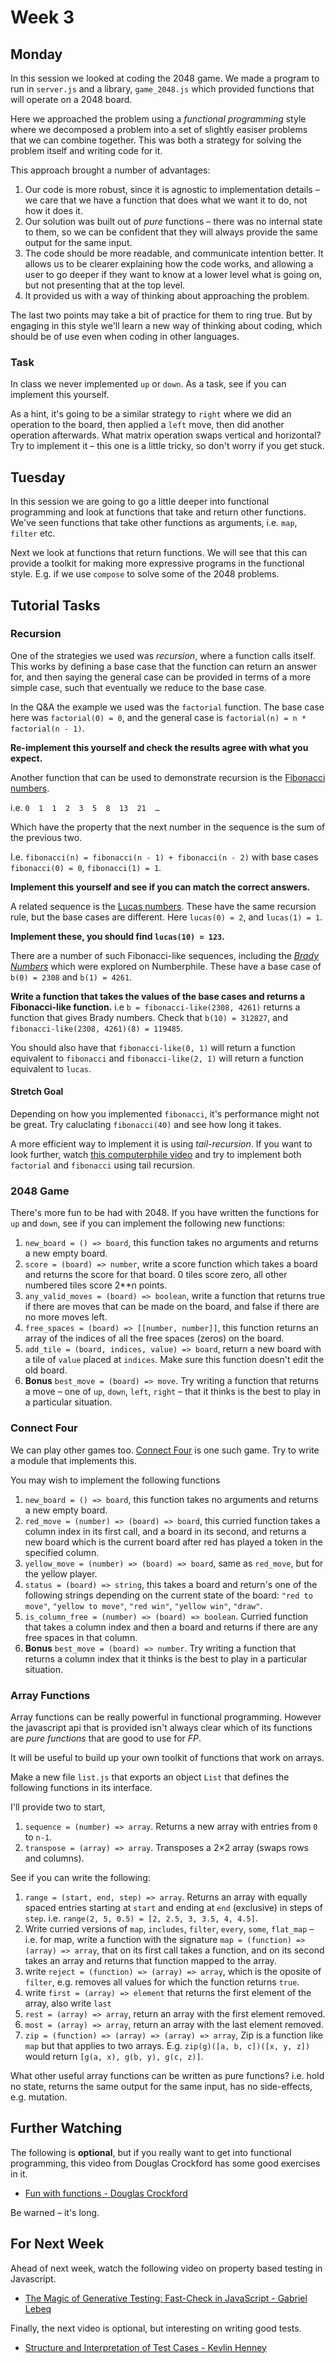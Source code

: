 # Week 3 #

## Monday ##
In this session we looked at coding the 2048 game.
We made a program to run in `server.js`
and a library, `game_2048.js` which provided functions
that will operate on a 2048 board.

Here we approached the problem using a *functional programming* style
where we decomposed a problem into a set of slightly easiser problems
that we can combine together.
This was both a strategy for solving the problem itself and writing code for it.

This approach brought a number of advantages:
1. Our code is more robust, since it is agnostic to implementation details – we care that we have a function that does what we want it to do, not how it does it.
1. Our solution was built out of *pure* functions – there was no internal state to them, so we can be confident that they will always provide the same output for the same input.
1. The code should be more readable, and communicate intention better. It allows us to be clearer explaining how the code works, and allowing a user to go deeper if they want to know at a lower level what is going on, but not presenting that at the top level.
1. It provided us with a way of thinking about approaching the problem.

The last two points may take a bit of practice for them to ring true.
But by engaging in this style we'll learn a new way of thinking about coding,
which should be of use even when coding in other languages.

### Task ###
In class we never implemented `up` or `down`.
As a task, see if you can implement this yourself.

As a hint, it's going to be a similar strategy to `right` where we
did an operation to the board,
then applied a `left` move,
then did another operation afterwards.
What matrix operation swaps vertical and horizontal?
Try to implement it – this one is a little tricky, so don't worry if you get stuck.

## Tuesday ##
In this session we are going to go a little deeper into functional programming
and look at functions that take and return other functions.
We've seen functions that take other functions as arguments, i.e. `map`, `filter`
etc.

Next we look at functions that return functions.
We will see that this can provide a toolkit for making more expressive programs
in the functional style. E.g. if we use `compose` to solve some of the 2048 problems.

## Tutorial Tasks ##
### Recursion ###
One of the strategies we used was *recursion*, where a function calls itself.
This works by defining a base case that the function can return an answer for,
and then saying the general case can be provided in terms of a more simple case,
such that eventually we reduce to the base case.

In the Q&A the example we used was the `factorial` function.
The base case here was `factorial(0) = 0`,
and the general case is `factorial(n) = n * factorial(n - 1)`.

**Re-implement this yourself and check the results agree with what you expect.**

Another function that can be used to demonstrate recursion is the
[Fibonacci numbers](https://en.wikipedia.org/wiki/Fibonacci_number).

i.e. `0  1  1  2  3  5  8  13  21  …`

Which have the property that the next number in the sequence is
the sum of the previous two.

I.e. `fibonacci(n) = fibonacci(n - 1) + fibonacci(n - 2)`
with base cases `fibonacci(0) = 0`, `fibonacci(1) = 1`.

**Implement this yourself and see if you can match the correct answers.**

A related sequence is the
[Lucas numbers](https://en.wikipedia.org/wiki/Lucas_number).
These have the same recursion rule, but the base cases are different.
Here `lucas(0) = 2`, and `lucas(1) = 1`.

**Implement these, you should find `lucas(10) = 123`.**

There are a number of such Fibonacci-like sequences,
including the *[Brady Numbers](https://www.youtube.com/watch?v=D8ntDpBm6Ok)*
which were explored on Numberphile.
These have a base case of `b(0) = 2308` and `b(1) = 4261`.

**Write a function that takes the values of the base cases and returns a Fibonacci-like function.**
i.e `b = fibonacci-like(2308, 4261)` returns a function that gives Brady numbers.
Check that `b(10) = 312827`, and `fibonacci-like(2308, 4261)(8) = 119485`.

You should also have that `fibonacci-like(0, 1)`
will return a function equivalent to `fibonacci` and
`fibonacci-like(2, 1)`
will return a function equivalent to `lucas`.

#### Stretch Goal ####
Depending on how you implemented `fibonacci`, it's performance might not be great.
Try caluclating `fibonacci(40)` and see how long it takes.

A more efficient way to implement it is using *tail-recursion*.
If you want to look further, watch
[this computerphile video](https://www.youtube.com/watch?v=_JtPhF8MshA)
and try to implement both `factorial` and `fibonacci` using tail recursion.

### 2048 Game ###
There's more fun to be had with 2048.
If you have written the functions for `up` and `down`,
see if you can implement the following new functions:

1. `new_board = () => board`, this function takes no arguments and returns a new empty board.
1. `score = (board) => number`, write a score function which takes a board and returns the score for that board. 0 tiles score zero, all other numbered tiles score 2**n points.
1. `any_valid_moves = (board) => boolean`, write a function that returns true if there are moves that can be made on the board, and false if there are no more moves left.
1. `free_spaces = (board) => [[number, number]]`, this function returns an array of the indices of all the free spaces (zeros) on the board.
1. `add_tile = (board, indices, value) => board`, return a new board with a tile of `value` placed at `indices`. Make sure this function doesn't edit the old board.
1. **Bonus** `best_move = (board) => move`. Try writing a function that returns a move – one of `up`, `down`, `left`, `right` – that it thinks is the best to play in a particular situation.

### Connect Four ###
We can play other games too.
[Connect Four](https://en.wikipedia.org/wiki/Connect_Four) is one such game.
Try to write a module that implements this.

You may wish to implement the following functions
1. `new_board = () => board`, this function takes no arguments and returns a new empty board.
1. `red_move = (number) => (board) => board`, this curried function takes a column index in its first call, and a board in its second, and returns a new board which is the current board after red has played a token in the specified column.
1. `yellow_move = (number) => (board) => board`, same as `red_move`, but for the yellow player.
1. `status = (board) => string`, this takes a board and return's one of the following strings depending on the current state of the board: `"red to move"`, `"yellow to move"`, `"red win"`, `"yellow win"`, `"draw"`.
1. `is_column_free = (number) => (board) => boolean`. Curried function that takes a column index and then a board and returns if there are any free spaces in that column.
1. **Bonus** `best_move = (board) => number`. Try writing a function that returns a column index that it thinks is the best to play in a particular situation.

### Array Functions ###
Array functions can be really powerful in functional programming.
However the javascript api that is provided isn't always clear
which of its functions are *pure functions* that are good to use for *FP*.

It will be useful to build up your own toolkit of functions that work on arrays.

Make a new file `list.js` that exports an object `List` that defines the following
functions in its interface.

I'll provide two to start,
1. `sequence = (number) => array`. Returns a new array with entries from `0` to `n-1`.
1. `transpose = (array) => array`. Transposes a 2×2 array (swaps rows and columns).

See if you can write the following:
1. `range = (start, end, step) => array`. Returns an array with equally spaced entries starting at `start` and ending at `end` (exclusive) in steps of `step`. i.e. `range(2, 5, 0.5) = [2, 2.5, 3, 3.5, 4, 4.5]`.
1. Write curried versions of `map`, `includes`, `filter`, `every`, `some`, `flat_map` – i.e. for map, write a function with the signature `map = (function) => (array) => array`, that on its first call takes a function, and on its second takes an array and returns that function mapped to the array.
1. write `reject = (function) => (array) => array`, which is the oposite of `filter`, e.g. removes all values for which the function returns `true`.
1. write `first = (array) => element` that returns the first element of the array, also write `last`
1. `rest = (array) => array`, return an array with the first element removed.
1. `most = (array) => array`, return an array with the last element removed.
1. `zip = (function) => (array) => (array) => array`, Zip is a function like `map` but that applies to two arrays. E.g. `zip(g)([a, b, c])([x, y, z])` would return `[g(a, x), g(b, y), g(c, z)]`.

What other useful array functions can be written as pure functions?
i.e. hold no state,
returns the same output for the same input,
has no side-effects, e.g. mutation.

## Further Watching ##
The following is **optional**, but if you really want to get into functional programming,
this video from Douglas Crockford has some good exercises in it.

* [Fun with functions - Douglas Crockford](https://www.youtube.com/watch?v=Aa_OWn03mDo&list=PLIcJ6p7QvGT09pN6L3qvjkVNrhD3ghlux&index=12)

Be warned – it's long.

## For Next Week ##
Ahead of next week, watch the following video on property based testing in Javascript.
* [The Magic of Generative Testing: Fast-Check in JavaScript - Gabriel Lebeq](https://www.youtube.com/watch?v=a2J_FSkxWKo&list=PLIcJ6p7QvGT09pN6L3qvjkVNrhD3ghlux&index=2)

Finally, the next video is optional, but interesting on writing good tests.
* [Structure and Interpretation of Test Cases - Kevlin Henney](https://www.youtube.com/watch?v=tWn8RA_DEic&list=PLIcJ6p7QvGT09pN6L3qvjkVNrhD3ghlux&index=1)
